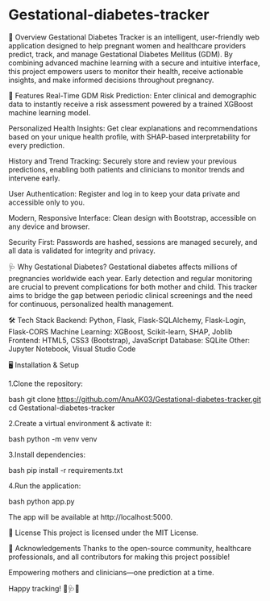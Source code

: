 # Gestational-diabetes-tracker

🌟 Overview
Gestational Diabetes Tracker is an intelligent, user-friendly web application designed to help pregnant women and healthcare providers predict, track, and manage Gestational Diabetes Mellitus (GDM). By combining advanced machine learning with a secure and intuitive interface, this project empowers users to monitor their health, receive actionable insights, and make informed decisions throughout pregnancy.

🚀 Features
Real-Time GDM Risk Prediction:
Enter clinical and demographic data to instantly receive a risk assessment powered by a trained XGBoost machine learning model.

Personalized Health Insights:
Get clear explanations and recommendations based on your unique health profile, with SHAP-based interpretability for every prediction.

History and Trend Tracking:
Securely store and review your previous predictions, enabling both patients and clinicians to monitor trends and intervene early.

User Authentication:
Register and log in to keep your data private and accessible only to you.

Modern, Responsive Interface:
Clean design with Bootstrap, accessible on any device and browser.

Security First:
Passwords are hashed, sessions are managed securely, and all data is validated for integrity and privacy.

🩺 Why Gestational Diabetes?
Gestational diabetes affects millions of pregnancies worldwide each year. Early detection and regular monitoring are crucial to prevent complications for both mother and child. This tracker aims to bridge the gap between periodic clinical screenings and the need for continuous, personalized health management.

🛠️ Tech Stack
Backend: Python, Flask, Flask-SQLAlchemy, Flask-Login, Flask-CORS
Machine Learning: XGBoost, Scikit-learn, SHAP, Joblib
Frontend: HTML5, CSS3 (Bootstrap), JavaScript
Database: SQLite
Other: Jupyter Notebook, Visual Studio Code


🖥️ Installation & Setup


1.Clone the repository:

bash
git clone https://github.com/AnuAK03/Gestational-diabetes-tracker.git
cd Gestational-diabetes-tracker

2.Create a virtual environment & activate it:

bash
python -m venv venv


3.Install dependencies:

bash
pip install -r requirements.txt

4.Run the application:

bash
python app.py

The app will be available at http://localhost:5000.



📄 License
This project is licensed under the MIT License.

💬 Acknowledgements
Thanks to the open-source community, healthcare professionals, and all contributors for making this project possible!

Empowering mothers and clinicians—one prediction at a time.

Happy tracking! 👶🩺🌸

